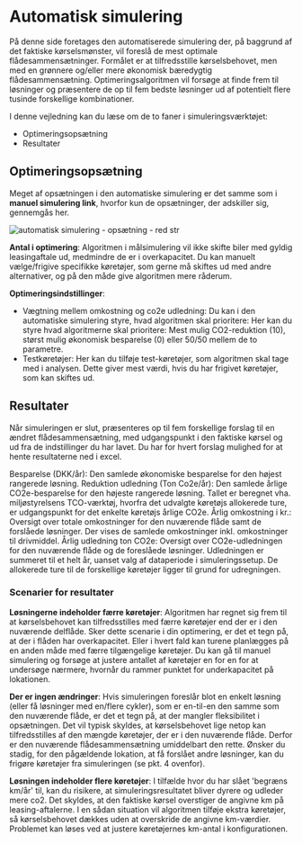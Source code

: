 # Automatisk simulering # 

På denne side foretages den automatiserede simulering der, på baggrund af det faktiske kørselsmønster, vil foreslå de mest optimale flådesammensætninger. Formålet er at tilfredsstille kørselsbehovet, men med en grønnere og/eller mere økonomisk bæredygtig flådesammensætning. Optimeringsalgoritmen vil forsøge at finde frem til løsninger og præsentere de op til fem bedste løsninger ud af potentielt flere tusinde forskellige kombinationer.

I denne vejledning kan du læse om de to faner i simuleringsværktøjet: 
+ Optimeringsopsætning
+ Resultater

## Optimeringsopsætning ##
Meget af opsætningen i den automatiske simulering er det samme som i __manuel simulering link__, hvorfor kun de opsætninger, der adskiller sig, gennemgås her.

![automatisk simulering -  opsætning - red str](https://github.com/user-attachments/assets/d5c5be95-9665-4ad1-8409-32cebb376e61)


__Antal i optimering__: Algoritmen i målsimulering vil ikke skifte biler med gyldig leasingaftale ud, medmindre de er i overkapacitet. Du kan manuelt vælge/frigive specifikke køretøjer, som gerne må skiftes ud med andre alternativer, og på den måde give algoritmen mere råderum.  

__Optimeringsindstillinger__: 
+ Vægtning mellem omkostning og co2e udledning: Du kan i den automatiske simulering styre, hvad algoritmen skal prioritere: Her kan du styre hvad algoritmerne skal prioritere: Mest mulig CO2-reduktion (10), størst mulig økonomisk besparelse (0) eller 50/50 mellem de to parametre.
+ Testkøretøjer: Her kan du tilføje test-køretøjer, som algoritmen skal tage med i analysen. Dette giver mest værdi, hvis du har frigivet køretøjer, som kan skiftes ud. 


## Resultater ##

Når simuleringen er slut, præsenteres op til fem forskellige forslag til en ændret flådesammensætning, med udgangspunkt i den faktiske kørsel og ud fra de indstillinger du har lavet. Du har for hvert forslag mulighed for at hente resultaterne ned i excel.

Besparelse (DKK/år): Den samlede økonomiske besparelse for den højest rangerede løsning. 
Reduktion udledning (Ton Co2e/år): Den samlede årlige CO2e-besparelse for den højeste rangerede løsning. Tallet er beregnet vha. miljøstyrelsens TCO-værktøj, hvorfra det udvalgte køretøjs allokerede ture, er udgangspunkt for det enkelte køretøjs årlige CO2e. 
Årlig omkostning i kr.: Oversigt over totale omkostninger for den nuværende flåde samt de forslåede løsninger. Der vises de samlede omkostninger inkl. omkostninger til drivmiddel.
Årlig udledning ton CO2e: Oversigt over CO2e-udledningen for den nuværende flåde  og de foreslåede løsninger. Udledningen er summeret til et helt år, uanset valg af dataperiode i simuleringssetup. De allokerede ture til de forskellige køretøjer ligger til grund for udregningen.

### Scenarier for resultater ###

__Løsningerne indeholder færre køretøjer__: Algoritmen har regnet sig frem til at kørselsbehovet kan tilfredsstilles med færre køretøjer end der er i den nuværende delflåde. Sker dette scenarie i din optimering, er det et tegn på, at der i flåden har overkapacitet. Eller i hvert fald kan turene planlægges på en anden måde med færre tilgængelige køretøjer. Du kan gå til manuel simulering og forsøge at justere antallet af køretøjer en for en for at undersøge nærmere, hvornår du rammer punktet for underkapacitet på lokationen.

__Der er ingen ændringer__: Hvis simuleringen foreslår blot en enkelt løsning (eller få løsninger med en/flere cykler), som er en-til-en den samme som den nuværende flåde, er det et tegn på, at der mangler fleksibilitet i opsætningen. Det vil typisk skyldes, at kørselsbehovet lige netop kan tilfredsstilles af den mængde køretøjer, der er i den nuværende flåde. Derfor er den nuværende flådesammensætning umiddelbart den rette. Ønsker du stadig, for den pågældende lokation, at få forslået andre løsninger, kan du frigøre køretøjer fra simuleringen (se pkt. 4 ovenfor).

__Løsningen indeholder flere køretøjer__: I tilfælde hvor du har slået 'begræns km/år' til, kan du risikere, at simuleringsresultatet bliver dyrere og udleder mere co2.  Det skyldes, at den faktiske kørsel overstiger de angivne km på leasing-aftalerne. I en sådan situation vil algoritmen tilføje ekstra køretøjer, så kørselsbehovet dækkes uden at overskride de angivne km-værdier. Problemet kan løses ved at justere køretøjernes km-antal i konfigurationen.
